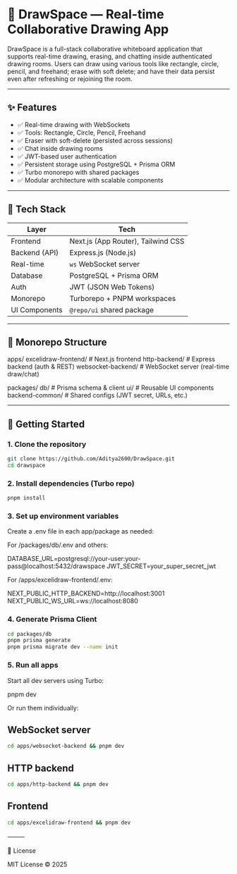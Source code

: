 # 🎨 DrawSpace — Real-time Collaborative Drawing App

DrawSpace is a full-stack collaborative whiteboard application that supports real-time drawing, erasing, and chatting inside authenticated drawing rooms. Users can draw using various tools like rectangle, circle, pencil, and freehand; erase with soft delete; and have their data persist even after refreshing or rejoining the room.

---

## ✨ Features

- ✅ Real-time drawing with WebSockets
- ✅ Tools: Rectangle, Circle, Pencil, Freehand
- ✅ Eraser with soft-delete (persisted across sessions)
- ✅ Chat inside drawing rooms
- ✅ JWT-based user authentication
- ✅ Persistent storage using PostgreSQL + Prisma ORM
- ✅ Turbo monorepo with shared packages
- ✅ Modular architecture with scalable components

---

## 🧱 Tech Stack

| Layer        | Tech                                        |
|-------------|---------------------------------------------|
| Frontend     | Next.js (App Router), Tailwind CSS          |
| Backend (API) | Express.js (Node.js)                        |
| Real-time    | `ws` WebSocket server                       |
| Database     | PostgreSQL + Prisma ORM                     |
| Auth         | JWT (JSON Web Tokens)                       |
| Monorepo     | Turborepo + PNPM workspaces                 |
| UI Components| `@repo/ui` shared package                   |

---

## 📁 Monorepo Structure

apps/
excelidraw-frontend/     # Next.js frontend
http-backend/            # Express backend (auth & REST)
websocket-backend/       # WebSocket server (real-time draw/chat)

packages/
db/                      # Prisma schema & client
ui/                      # Reusable UI components
backend-common/          # Shared configs (JWT secret, URLs, etc.)

---

## 🚀 Getting Started

### 1. Clone the repository

```bash
git clone https://github.com/Aditya2600/DrawSpace.git
cd drawspace
```
### 2. Install dependencies (Turbo repo)
```bash
pnpm install
```

### 3. Set up environment variables

Create a .env file in each app/package as needed:

For /packages/db/.env and others:

DATABASE_URL=postgresql://your-user:your-pass@localhost:5432/drawspace
JWT_SECRET=your_super_secret_jwt

For /apps/excelidraw-frontend/.env:

NEXT_PUBLIC_HTTP_BACKEND=http://localhost:3001
NEXT_PUBLIC_WS_URL=ws://localhost:8080

### 4. Generate Prisma Client
```bash
cd packages/db
pnpm prisma generate
pnpm prisma migrate dev --name init
```

### 5. Run all apps

Start all dev servers using Turbo:

pnpm dev

Or run them individually:

## WebSocket server
```bash
cd apps/websocket-backend && pnpm dev
```

## HTTP backend
```bash
cd apps/http-backend && pnpm dev
```

## Frontend
```bash
cd apps/excelidraw-frontend && pnpm dev
```

⸻

🧾 License

MIT License © 2025 